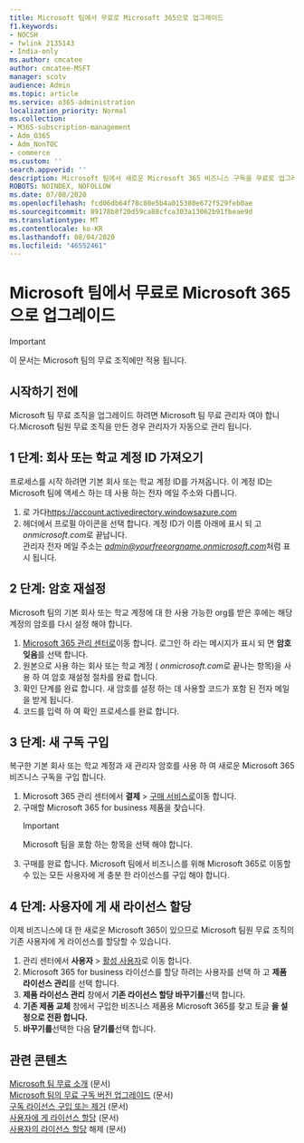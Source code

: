 ```yaml
---
title: Microsoft 팀에서 무료로 Microsoft 365으로 업그레이드
f1.keywords:
- NOCSH
- fwlink 2135143
- India-only
ms.author: cmcatee
author: cmcatee-MSFT
manager: scotv
audience: Admin
ms.topic: article
ms.service: o365-administration
localization_priority: Normal
ms.collection:
- M365-subscription-management
- Adm_O365
- Adm_NonTOC
- commerce
ms.custom: ''
search.appverid: ''
description: Microsoft 팀에서 새로운 Microsoft 365 비즈니스 구독을 무료로 업그레이드 하는 방법에 대해 알아봅니다.
ROBOTS: NOINDEX, NOFOLLOW
ms.date: 07/08/2020
ms.openlocfilehash: fcd06db64f78c80e5b4a015380e672f529feb0ae
ms.sourcegitcommit: 89178b8f20d59ca88cfca303a13062b91fbeae9d
ms.translationtype: MT
ms.contentlocale: ko-KR
ms.lasthandoff: 08/04/2020
ms.locfileid: "46552461"
---
```

# <a name="upgrade-from-microsoft-teams-free-to-microsoft-365-for-business"></a>Microsoft 팀에서 무료로 Microsoft 365으로 업그레이드

> [!IMPORTANT]
> 이 문서는 Microsoft 팀의 무료 조직에만 적용 됩니다.

## <a name="before-you-begin"></a>시작하기 전에

Microsoft 팀 무료 조직을 업그레이드 하려면 Microsoft 팀 무료 관리자 여야 합니다.Microsoft 팀원 무료 조직을 만든 경우 관리자가 자동으로 관리 됩니다.

## <a name="step-1-get-your-work-or-school-account-id"></a>1 단계: 회사 또는 학교 계정 ID 가져오기

프로세스를 시작 하려면 기본 회사 또는 학교 계정 ID를 가져옵니다. 이 계정 ID는 Microsoft 팀에 액세스 하는 데 사용 하는 전자 메일 주소와 다릅니다.

1. 로 가다<a href="https://go.microsoft.com/fwlink/p/?linkid=2134797" target="_blank">https://account.activedirectory.windowsazure.com</a>
2. 헤더에서 프로필 아이콘을 선택 합니다. 계정 ID가 이름 아래에 표시 되 고 *onmicrosoft.com*로 끝납니다. \
    관리자 전자 메일 주소는 *admin@yourfreeorgname.onmicrosoft.com*처럼 표시 됩니다.

## <a name="step-2-reset-your-password"></a>2 단계: 암호 재설정

Microsoft 팀의 기본 회사 또는 학교 계정에 대 한 사용 가능한 org를 받은 후에는 해당 계정의 암호를 다시 설정 해야 합니다.

1. <a href="https://go.microsoft.com/fwlink/p/?linkid=2024339" target="_blank">Microsoft 365 관리 센터로</a>이동 합니다. 로그인 하 라는 메시지가 표시 되 면 **암호 잊음**를 선택 합니다.
2. 원본으로 사용 하는 회사 또는 학교 계정 ( *onmicrosoft.com*로 끝나는 항목)을 사용 하 여 암호 재설정 절차를 완료 합니다.
3. 확인 단계를 완료 합니다. 새 암호를 설정 하는 데 사용할 코드가 포함 된 전자 메일을 받게 됩니다.
4. 코드를 입력 하 여 확인 프로세스를 완료 합니다.

## <a name="step-3-buy-your-new-subscription"></a>3 단계: 새 구독 구입

복구한 기본 회사 또는 학교 계정과 새 관리자 암호를 사용 하 여 새로운 Microsoft 365 비즈니스 구독을 구입 합니다.

1. Microsoft 365 관리 센터에서 **결제**  >  <a href="https://go.microsoft.com/fwlink/p/?linkid=868433" target="_blank">구매 서비스로</a>이동 합니다.
2. 구매할 Microsoft 365 for business 제품을 찾습니다.
    > [!IMPORTANT]
    > Microsoft 팀을 포함 하는 항목을 선택 해야 합니다.
3. 구매를 완료 합니다. Microsoft 팀에서 비즈니스를 위해 Microsoft 365로 이동할 수 있는 모든 사용자에 게 충분 한 라이선스를 구입 해야 합니다.

## <a name="step-4-assign-new-licenses-to-users"></a>4 단계: 사용자에 게 새 라이선스 할당

이제 비즈니스에 대 한 새로운 Microsoft 365이 있으므로 Microsoft 팀원 무료 조직의 기존 사용자에 게 라이선스를 할당할 수 있습니다.

1. 관리 센터에서 **사용자**  >  <a href="https://go.microsoft.com/fwlink/p/?linkid=834822" target="_blank">활성 사용자</a>로 이동 합니다.
2. Microsoft 365 for business 라이선스를 할당 하려는 사용자를 선택 하 고 **제품 라이선스 관리**를 선택 합니다.
3. **제품 라이선스 관리** 창에서 **기존 라이선스 할당 바꾸기를**선택 합니다.
4. **기존 제품 교체** 창에서 구입한 비즈니스 제품용 Microsoft 365를 찾고 토글 **을 설정으로 전환 합니다.**
5. **바꾸기를**선택한 다음 **닫기를**선택 합니다.

## <a name="related-content"></a>관련 콘텐츠

[Microsoft 팀 무료 소개](https://support.microsoft.com/office/6d79a648-6913-4696-9237-ed13de64ae3c) (문서) \
[Microsoft 팀의 무료 구독 버전 업그레이드](https://docs.microsoft.com/microsoftteams/upgrade-freemium) (문서) \
[구독 라이선스 구입 또는 제거](../licenses/buy-licenses.md) (문서) \
[사용자에 게 라이선스 할당](../../admin/manage/assign-licenses-to-users.md) (문서) \
[사용자의 라이선스 할당](../../admin/manage/remove-licenses-from-users.md) 해제 (문서)